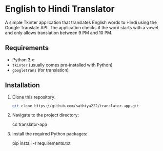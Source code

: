 # English to Hindi Translator

A simple Tkinter application that translates English words to Hindi using the Google Translate API. The application checks if the word starts with a vowel and only allows translation between 9 PM and 10 PM.

## Requirements

- Python 3.x
- `tkinter` (usually comes pre-installed with Python)
- `googletrans` (for translation)

## Installation

1. Clone this repository:
   ```sh
   git clone https://github.com/sathiya222/translator-app.git


2. Navigate to the project directory:

   cd translator-app


3. Install the required Python packages:

   pip install -r requirements.txt

